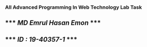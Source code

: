 
### All Advanced Programming In Web Technology Lab Task
## *** *****MD Emrul Hasan Emon***** ***
## *** *****ID : 19-40357-1***** ***
